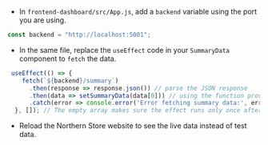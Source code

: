 
- In `frontend-dashboard/src/App.js`, add a `backend` variable using the port you are using.

```javascript
const backend = "http://localhost:5001";
```

- In the same file, replace the `useEffect` code in your `SummaryData` component to `fetch` the data.

```jsx
 useEffect(() => {
    fetch(`${backend}/summary`)
      .then(response => response.json()) // parse the JSON response
      .then(data => setSummaryData(data[0])) // using the function provided by useState
      .catch(error => console.error('Error fetching summary data:', error));
  }, []); // The empty array makes sure the effect runs only once after the initial rendering
```

- Reload the Northern Store website to see the live data instead of test data. 

